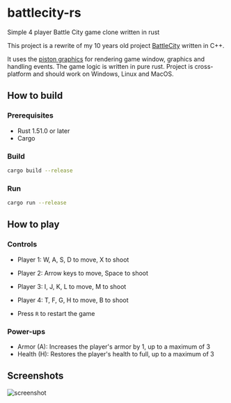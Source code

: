 # battlecity-rs

Simple 4 player Battle City game clone written in rust

This project is a rewrite of my 10 years old project [BattleCity](https://github.com/PsychoSanchez/BattleCity) written in C++.

It uses the [piston graphics](https://github.com/PistonDevelopers/graphics) for rendering game window, graphics and handling events. The game logic is written in pure rust. Project is cross-platform and should work on Windows, Linux and MacOS.

## How to build

### Prerequisites

- Rust 1.51.0 or later
- Cargo

### Build

```bash
cargo build --release
```

### Run

```bash
cargo run --release
```


## How to play

### Controls

- Player 1: W, A, S, D to move, X to shoot
- Player 2: Arrow keys to move, Space to shoot
- Player 3: I, J, K, L to move, M to shoot
- Player 4: T, F, G, H to move, B to shoot

- Press `R` to restart the game

### Power-ups

- Armor (A): Increases the player's armor by 1, up to a maximum of 3
- Health (H): Restores the player's health to full, up to a maximum of 3


## Screenshots

![screenshot](https://raw.githubusercontent.com/PsychoSanchez/battlecity-rs/main/readme/game.gif)

